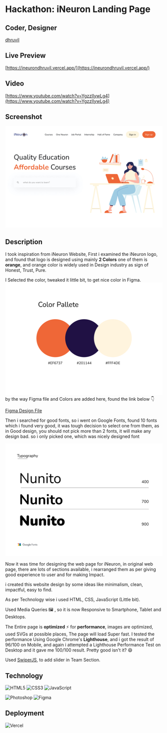 # Hackathon: iNeuron Landing Page

## Coder, Designer
[dhruvil](https://www.findcoder.io/u/dhruvil "findcoder.io/u/dhruvil")

## Live Preview
[https://ineurondhruvil.vercel.app/](https://ineurondhruvil.vercel.app/)

## Video
[https://www.youtube.com/watch?v=YgzzlIywLg4](https://www.youtube.com/watch?v=YgzzlIywLg4)

## Screenshot
![website preview](./readme_assets/ineruon-website-preview.jpg)

## Description

I took inspiration from iNeuron Website, First i examined the iNeuron logo, and found that logo is designed using mainly **2 Colors** one of them is **orange**, and orange color is widely used in Design industry as sign of Honest, Trust, Pure. 

I Selected the color, tweaked it little bit, to get nice color in Figma.
![color](./readme_assets/colors.png)
by the way Figma file and Colors are added here, found the link below 👇

[Figma Design File](./ineuron-landing-page.fig)

Then i searched for good fonts, so i went on Google Fonts, found 10 fonts which i found very good, it was tough decision to select one from them, as in Good design, you should not pick more than 2 fonts, it will make any design bad. so i only picked one, which was nicely designed font

![typography](./readme_assets/typography.png)

Now it was time for designing the web page for iNeuron, in original web page, there are lots of sections available, i rearranged them as per giving good experience to user and for making Impact.

i created this website design by some ideas like minimalism, clean, impactful, easy to find.

As per Technology wise i used HTML, CSS, JavaScript (Little bit).

Used Media Queries 🖼 , so it is now Responsive to Smartphone, Tablet and Desktops. 

The Entire page is **optimized** ⚡️ for **performance**, images are optimized, used SVGs at possible places, The page will load Super fast. I tested the performance Using Google Chrome's **Lighthouse**, and i got the result of 96/100 on Mobile, and again i attempted a Lighthouse Performance Test on Desktop and it gave me 100/100 result. Pretty good isn't it? 😄

Used [SwiperJS](https://swiperjs.com/), to add slider in Team Section. 


## Technology
![HTML5](https://img.shields.io/badge/html5-%23E34F26.svg?style=for-the-badge&logo=html5&logoColor=white) ![CSS3](https://img.shields.io/badge/css3-%231572B6.svg?style=for-the-badge&logo=css3&logoColor=white) ![JavaScript](https://img.shields.io/badge/JavaScript-323330?style=for-the-badge&logo=javascript&logoColor=F7DF1E) 

![Photoshop](https://img.shields.io/badge/Adobe%20Photoshop-31A8FF?style=for-the-badge&logo=Adobe%20Photoshop&logoColor=black) ![Figma](https://img.shields.io/badge/Figma-F24E1E?style=for-the-badge&logo=figma&logoColor=white)

## Deployment
![Vercel](https://img.shields.io/badge/vercel-%23000000.svg?style=for-the-badge&logo=vercel&logoColor=#00C7B7)